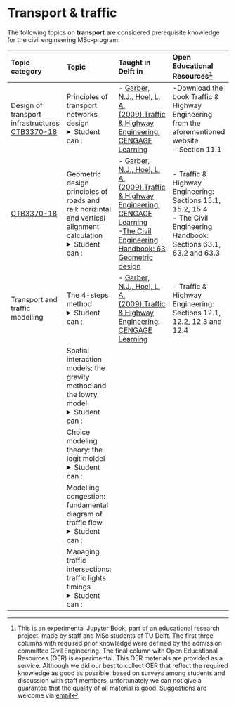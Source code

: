 # Transport & traffic

The following topics on **transport** are considered prerequisite knowledge for the civil engineering MSc-program:

|Topic category|Topic   |Taught in Delft in  | Open Educational Resources[^1] |
|:------|:--------|:------------------|:---------------------------|
| Design of transport infrastructures [CTB3370-18](https://studiegids.tudelft.nl/a101_displayCourse.do?course_id=61902)      | Principles of transport networks design <details><summary>Student can :</summary>- Apply design guidelines and design methodologies for designing the geometric alignment of roads and railways<br>- Explain the relationship between road design and road user behaviour.<br>- Interpret and analyse characteristics of railway infrastructure elements.<br>- Design railways and tram lines.<br>- Display roads and railways design using AutoCAD and Civil3D.<br>- Evaluate the implications of different design alternatives on road user behaviour, traffic safety and traffic operation.<br>- Think critically and make design decisions.</details>    |- [Garber, N.J., Hoel, L. A. (2009).Traffic & Highway Engineering. CENGAGE Learning](https://easyengineering.net/trafc-and-highway-engineering-book-pdf/)   | -Download the book Traffic & Highway Engineering from the aforementioned website <br>- Section 11.1
|[CTB3370-18](https://studiegids.tudelft.nl/a101_displayCourse.do?course_id=61902)                      | Geometric design principles of roads and rail: horizintal and vertical alignment calculation <details><summary>Student can :</summary>- Apply design guidelines and design methodologies for designing the geometric alignment of roads and railways<br>- Explain the relationship between road design and road user behaviour.<br>- Interpret and analyse characteristics of railway infrastructure elements.<br>- Think critically and make design decisions.</details>                                                                                                            |- [Garber, N.J., Hoel, L. A. (2009).Traffic & Highway Engineering. CENGAGE Learning](https://easyengineering.net/trafc-and-highway-engineering-book-pdf/)<br>-[The Civil Engineering Handbook: 63 Geometric design](http://freeit.free.fr/The%20Civil%20Engineering%20Handbook%2C2003/0958%20ch63.pdf)                                 |- Traffic & Highway Engineering: Sections 15.1, 15.2, 15.4 <br>- The Civil Engineering Handbook: Sections 63.1, 63.2 and 63.3
| Transport and traffic modelling                   | The 4-steps method <details><summary>Student can :</summary>- <br>- Design railways and tram lines.<br>- Display roads and railways design using AutoCAD and Civil3D.<br>- Evaluate the implications of different design alternatives on road user behaviour, traffic safety and traffic operation.<br>- Think critically and make design decisions.</details>                                                                                                            |- [Garber, N.J., Hoel, L. A. (2009).Traffic & Highway Engineering. CENGAGE Learning](https://easyengineering.net/trafc-and-highway-engineering-book-pdf/)                                 |- Traffic & Highway Engineering: Sections 12.1, 12.2, 12.3 and 12.4
|                    | Spatial interaction models: the gravity method and the lowry model <details><summary>Student can :</summary> <br>- Indicate how water differs from other (liquid) substances and how the liquid properties influence the flow, using dimensionless key figures</details>                                                                                                           |                                 |
|                   | Choice modeling theory: the logit moldel <details><summary>Student can :</summary> <br>- Indicate how water differs from other (liquid) substances and how the liquid properties influence the flow, using dimensionless key figures</details>                                                                                                            |                                 |
|                   | Modelling congestion: fundamental diagram of traffic flow <details><summary>Student can :</summary> <br>- Indicate how water differs from other (liquid) substances and how the liquid properties influence the flow, using dimensionless key figures</details>                                                                                                            |                                 |
|    | Managing traffic intersections: traffic lights timings <details><summary>Student can :</summary> <br>- Indicate how water differs from other (liquid) substances and how the liquid properties influence the flow, using dimensionless key figures</details>                                                                                                          |                                 |

[^1]: This is an experimental Jupyter Book, part of an educational research project, made by staff and MSc students of TU Delft. The first three columns with required prior knowledge were defined by the admission committee Civil Engineering. The final column with Open Educational Resources (OER) is experimental. This OER materials are provided as a service. Although we did our best to collect OER that reflect the required knowledge as good as possible, based on surveys among students and discussion with staff members, unfortunately we can not give a guarantee that the quality of all material is good. Suggestions are welcome via [email](mailto:h.r.schipper@tudelft.nl?subject=pre-for-cem-suggestions)
